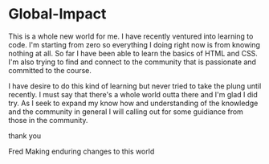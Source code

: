 # Global-Impact
This is a whole new world for me. I have recently ventured into learning to code. I'm starting from zero so everything I doing right now is from knowing nothing at all. So far I have been able to learn the basics of HTML and CSS. I'm also trying to find and connect to the community that is passionate and committed to the course. 

I have desire to do this kind of learning but never tried to take the plung until recently. I must say that there's a whole world outta there and I'm glad I did try. As I seek to expand my know how and understanding of the knowledge and the community in general I will calling out for some guidiance from those in the community. 

thank you 

Fred 
Making enduring changes to this world 
